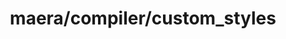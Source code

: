 ---
layout: default
title:  "maera/compiler/custom_styles"
category: development
tags: development
---